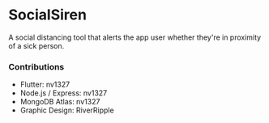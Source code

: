 # SocialSiren
A social distancing tool that alerts the app user whether they're in proximity of a sick person.

### Contributions
- Flutter: nv1327
- Node.js / Express: nv1327
- MongoDB Atlas: nv1327
- Graphic Design: RiverRipple
